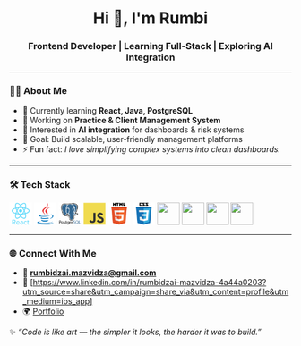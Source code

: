 <h1 align="center">Hi 👋, I'm Rumbi</h1>
<h3 align="center">Frontend Developer | Learning Full-Stack | Exploring AI Integration</h3>

---

### 👩‍💻 About Me

* 🌱 Currently learning **React, Java, PostgreSQL**
* 🔭 Working on **Practice & Client Management System**
* 🤖 Interested in **AI integration** for dashboards & risk systems
* 🎯 Goal: Build scalable, user-friendly management platforms
* ⚡ Fun fact: *I love simplifying complex systems into clean dashboards.*

---

### 🛠 Tech Stack

<p align="left">
  <img src="https://raw.githubusercontent.com/devicons/devicon/master/icons/react/react-original-wordmark.svg" width="40" height="40"/>
  <img src="https://raw.githubusercontent.com/devicons/devicon/master/icons/java/java-original.svg" width="40" height="40"/>
  <img src="https://raw.githubusercontent.com/devicons/devicon/master/icons/postgresql/postgresql-original-wordmark.svg" width="40" height="40"/>
  <img src="https://raw.githubusercontent.com/devicons/devicon/master/icons/javascript/javascript-original.svg" width="40" height="40"/>
  <img src="https://raw.githubusercontent.com/devicons/devicon/master/icons/html5/html5-original-wordmark.svg" width="40" height="40"/>
  <img src="https://raw.githubusercontent.com/devicons/devicon/master/icons/css3/css3-original-wordmark.svg" width="40" height="40"/>
  <img src="https://www.vectorlogo.zone/logos/microsoft_azure/microsoft_azure-icon.svg" width="40" height="40"/>
  <img src="https://www.vectorlogo.zone/logos/git-scm/git-scm-icon.svg" width="40" height="40"/>
  <img src="https://www.vectorlogo.zone/logos/firebase/firebase-icon.svg" width="40" height="40"/>
  <img src="https://www.vectorlogo.zone/logos/figma/figma-icon.svg" width="40" height="40"/>
</p>

---

### 🌐 Connect With Me

* 📧 **[rumbidzai.mazvidza@gmail.com](mailto:rumbidzai.mazvidza@gmail.com)**
* 💼 [https://www.linkedin.com/in/rumbidzai-mazvidza-4a44a0203?utm_source=share&utm_campaign=share_via&utm_content=profile&utm_medium=ios_app]
* 🌍 [Portfolio](https://your-portfolio-link)

✨ *“Code is like art — the simpler it looks, the harder it was to build.”*
